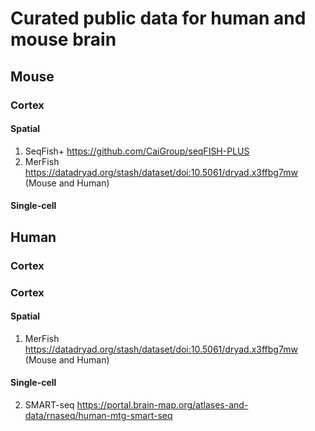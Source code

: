 # Curated public data for human and mouse brain
## Mouse
### Cortex
#### Spatial
1. SeqFish+ https://github.com/CaiGroup/seqFISH-PLUS
2. MerFish https://datadryad.org/stash/dataset/doi:10.5061/dryad.x3ffbg7mw (Mouse and Human)

#### Single-cell


## Human
### Cortex
### Cortex
#### Spatial
1. MerFish https://datadryad.org/stash/dataset/doi:10.5061/dryad.x3ffbg7mw (Mouse and Human)

#### Single-cell
2. SMART-seq https://portal.brain-map.org/atlases-and-data/rnaseq/human-mtg-smart-seq
